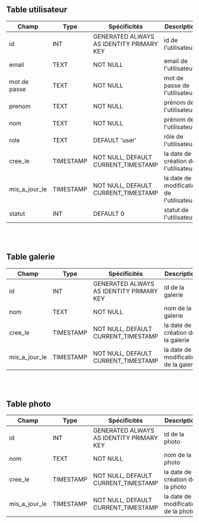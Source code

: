 ## Table utilisateur

Champ | Type | Spécificités | Description
-- | -- | -- | --
id | INT | GENERATED ALWAYS AS IDENTITY PRIMARY KEY  | id de l'utilisateur 
email | TEXT | NOT NULL  | email de l'utilisateur 
mot de passe | TEXT | NOT NULL  | mot de passe de l'utilisateur 
prenom | TEXT | NOT NULL  | prénom de l'utilisateur 
nom | TEXT | NOT NULL  | prénom de l'utilisateur 
role | TEXT | DEFAULT 'user' | rôle de l'utilisateur
cree_le | TIMESTAMP | NOT NULL, DEFAULT CURRENT_TIMESTAMP | la date de création de l'utilisateur 
mis_a_jour_le | TIMESTAMP | NOT NULL, DEFAULT CURRENT_TIMESTAMP | la date de modification de l'utilisateur
statut | INT | DEFAULT 0  | statut de l'utilisateur

<br>
<br>

## Table galerie

Champ | Type | Spécificités | Description
-- | -- | -- | --
id | INT | GENERATED ALWAYS AS IDENTITY PRIMARY KEY  | id de la galerie 
nom | TEXT | NOT NULL  | nom de la galerie 
cree_le | TIMESTAMP | NOT NULL, DEFAULT CURRENT_TIMESTAMP | la date de création de la galerie 
mis_a_jour_le | TIMESTAMP | NOT NULL, DEFAULT CURRENT_TIMESTAMP | la date de modification de la galerie

<br>
<br>

## Table photo

Champ | Type | Spécificités | Description
-- | -- | -- | --
id | INT | GENERATED ALWAYS AS IDENTITY PRIMARY KEY  | id de la photo 
nom | TEXT | NOT NULL  | nom de la photo 
cree_le | TIMESTAMP | NOT NULL, DEFAULT CURRENT_TIMESTAMP | la date de création de la photo 
mis_a_jour_le | TIMESTAMP | NOT NULL, DEFAULT CURRENT_TIMESTAMP | la date de modification de la photo

